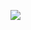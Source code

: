 
![](https://media.giphy.com/media/v1.Y2lkPTc5MGI3NjExZjBiMDYxMmVkYjJjZjliMGMyZGJiZjZmMGU4MGEyZDg4ZGU0NjViYiZjdD1n/nSffmRW2e8Y7e2nBCA/giphy.gif)
